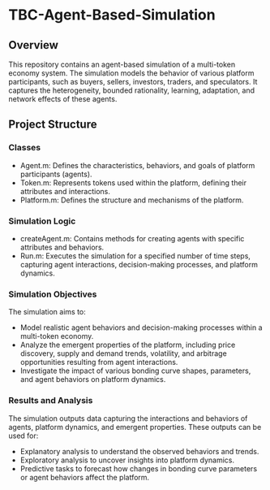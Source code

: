 # TBC-Agent-Based-Simulation

## Overview
This repository contains an agent-based simulation of a multi-token economy system. The simulation models the behavior of various platform participants, such as buyers, sellers, investors, traders, and speculators. It captures the heterogeneity, bounded rationality, learning, adaptation, and network effects of these agents.

## Project Structure
### Classes

- Agent.m: Defines the characteristics, behaviors, and goals of platform participants (agents).
- Token.m: Represents tokens used within the platform, defining their attributes and interactions.
- Platform.m: Defines the structure and mechanisms of the platform.

### Simulation Logic
- createAgent.m: Contains methods for creating agents with specific attributes and behaviors.
- Run.m: Executes the simulation for a specified number of time steps, capturing agent interactions, decision-making processes, and platform dynamics.


### Simulation Objectives
The simulation aims to:

- Model realistic agent behaviors and decision-making processes within a multi-token economy.
- Analyze the emergent properties of the platform, including price discovery, supply and demand trends, volatility, and arbitrage opportunities resulting from agent interactions.
- Investigate the impact of various bonding curve shapes, parameters, and agent behaviors on platform dynamics.


### Results and Analysis
The simulation outputs data capturing the interactions and behaviors of agents, platform dynamics, and emergent properties. These outputs can be used for:

- Explanatory analysis to understand the observed behaviors and trends.
- Exploratory analysis to uncover insights into platform dynamics.
- Predictive tasks to forecast how changes in bonding curve parameters or agent behaviors affect the platform.

